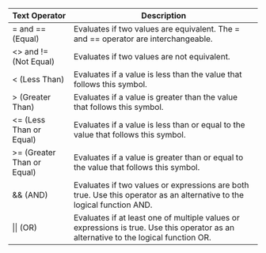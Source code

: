 | Text Operator              | Description                                                                                                                          |
|----------------------------|--------------------------------------------------------------------------------------------------------------------------------------|
| = and == (Equal)           | Evaluates if two values are equivalent. The = and == operator are interchangeable.                                                   |
| <> and != (Not Equal)      | Evaluates if two values are not equivalent.                                                                                          |
| < (Less Than)              | Evaluates if a value is less than the value that follows this symbol.                                                                |
| > (Greater Than)           | Evaluates if a value is greater than the value that follows this symbol.                                                             |
| <= (Less Than or Equal)    | Evaluates if a value is less than or equal to the value that follows this symbol.                                                    |
| >= (Greater Than or Equal) | Evaluates if a value is greater than or equal to the value that follows this symbol.                                                 |
| && (AND)                   | Evaluates if two values or expressions are both true. Use this operator as an alternative to the logical function AND.               |
| \|\| (OR)                  | Evaluates if at least one of multiple values or expressions is true. Use this operator as an alternative to the logical function OR. |
